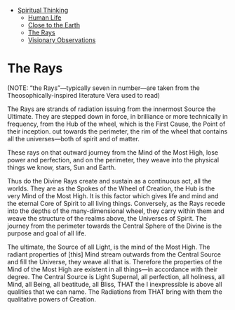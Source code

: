 - [Spiritual Thinking](../)
  - [Human Life](../human-life/)
  - [Close to the Earth](../close-to-the-earth/)
  - [The Rays](../the-rays/)
  - [Visionary Observations](../visionary-observations/)

# The Rays

(NOTE: “the Rays”—typically seven in number—are taken from the Theosophically-inspired literature Vera used to read)

The Rays are strands of radiation issuing from the innermost Source the Ultimate. They are stepped down in force, in brilliance or more technically in frequency, from the Hub of the wheel, which is the First Cause, the Point of their inception. out towards the perimeter, the rim of the wheel that contains all the universes—both of spirit and of matter.

These rays on that outward journey from the Mind of the Most High, lose power and perfection, and on the perimeter, they weave into the physical things we know, stars, Sun and Earth.

Thus do the Divine Rays create and sustain as a continuous act, all the worlds. They are as the Spokes of the Wheel of Creation, the Hub is the very Mind of the Most High. It is this factor which gives life and mind and the eternal Core of Spirit to all living things. Conversely, as the Rays recede into the depths of the many-dimensional wheel, they carry within them and weave the structure of the realms above, the Universes of Spirit. The journey from the perimeter towards the Central Sphere of the Divine is the purpose and goal of all life.

The ultimate, the Source of all Light, is the mind of the Most High. The radiant properties of \[this] Mind stream outwards from the Central Source and fill the Universe, they weave all that is. Therefore the properties of the Mind of the Most High are existent in all things—in accordance with their degree. The Central Source is Light Supernal, all perfection, all holiness, all Mind, all Being, all beatitude, all Bliss, THAT the I inexpressible is above all qualities that we can name. The Radiations from THAT bring with them the qualitative powers of Creation.
